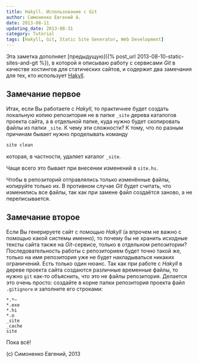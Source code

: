 ```yaml
---
title: Hakyll. Использование с Git
author: Симоненко Евгений А.
date: 2013-08-11
updating_date: 2013-08-31
category: Tutorial
tags: [Hakyll, Git, Static Site Generator, Web Development]
---
```


Эта заметка дополняет [предыдущую]({% post_url 2013-08-10-static-sites-and-git %}), в
которой я описываю работу с сервисами _Git_ в качестве хостингов для
статических сайтов, и содержит два замечания для тех, кто использует [Hakyll][].

## Замечание первое

Итак, если Вы работаете с _Hakyll_, то практичнее будет создать локальную
копию репозитория не в папке `_site` дерева каталогов проекта сайта, а в
отдельной папке, куда нужно будет скопировать файлы из папки `_site`. К чему
эти сложности? К тому, что по разным причинам бывает нужно проделывать команду

``` bash
site clean
```

которая, в частности, удаляет каталог `_site`.

Чаще всего это бывает при внесении изменений в `site.hs`.

Чтобы в репозиторий отправлялись только изменённые файлы, копируйте только их.
В противном случае _Git_ будет считать, что изменились все файлы, так как при
замене файл создаётся заново, а не переписывается.

## Замечание второе

Если Вы генерируете сайт с помощью _Hakyll_ (а впрочем не важно с помощью какой
системы именно), то почему бы не хранить исходные тексты сайта также на
_Git_-сервисе, только в отдельном репозитории? Последовательность работы с
репозиторием будет точно такой же, только на имя репозитория уже не будет
накладываться никаких ограничений. Есть только один нюанс. Так как при работе с
_Hakyll_ в дереве проекта сайта создаются различные временные файлы, то нужно
`git` как-то объяснить, что это не файлы репозитория. Делается это очень
просто: создайте в корне папки репозитория проекта файл `.gitignore` и
заполните его строками:

``` gitignore
*.*~
*.exe
*.hi
*.o
_site
_cache
site
```

Пока всё!

[Hakyll]: https://jaspervdj.be/hakyll/

(c) Симоненко Евгений, 2013
